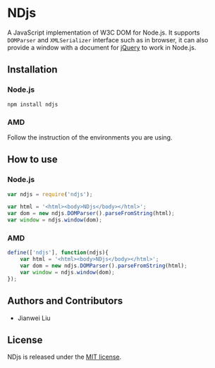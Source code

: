 # NDjs

A JavaScript implementation of W3C DOM for Node.js. It supports
`DOMParser` and `XMLSerializer` interface such as in browser, it can also provide a window with a document for [jQuery](https://github.com/jquery/jquery) to work in Node.js.

## Installation

### Node.js

```
npm install ndjs
```

### AMD

Follow the instruction of the environments you are using.

## How to use

### Node.js

```JavaScript
var ndjs = require('ndjs');

var html = '<html><body>NDjs</body></html>';
var dom = new ndjs.DOMParser().parseFromString(html);
var window = ndjs.window(dom);
```

### AMD

```JavaScript
define(['ndjs'], function(ndjs){
    var html = '<html><body>NDjs</body></html>';
    var dom = new ndjs.DOMParser().parseFromString(html);
    var window = ndjs.window(dom);
});
```

## Authors and Contributors

+ Jianwei Liu

## License

NDjs is released under the [MIT license](http://www.opensource.org/licenses/MIT).